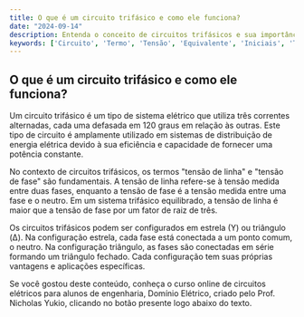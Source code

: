 ```yaml
---
title: O que é um circuito trifásico e como ele funciona?
date: "2024-09-14"
description: Entenda o conceito de circuitos trifásicos e sua importância em sistemas elétricos.
keywords: ['Circuito', 'Termo', 'Tensão', 'Equivalente', 'Iniciais', 'Trifásico', 'Conceito']
---
```


## O que é um circuito trifásico e como ele funciona?

Um circuito trifásico é um tipo de sistema elétrico que utiliza três correntes alternadas, cada uma defasada em 120 graus em relação às outras. Este tipo de circuito é amplamente utilizado em sistemas de distribuição de energia elétrica devido à sua eficiência e capacidade de fornecer uma potência constante.

No contexto de circuitos trifásicos, os termos "tensão de linha" e "tensão de fase" são fundamentais. A tensão de linha refere-se à tensão medida entre duas fases, enquanto a tensão de fase é a tensão medida entre uma fase e o neutro. Em um sistema trifásico equilibrado, a tensão de linha é maior que a tensão de fase por um fator de raiz de três.

Os circuitos trifásicos podem ser configurados em estrela (Y) ou triângulo (Δ). Na configuração estrela, cada fase está conectada a um ponto comum, o neutro. Na configuração triângulo, as fases são conectadas em série formando um triângulo fechado. Cada configuração tem suas próprias vantagens e aplicações específicas.

Se você gostou deste conteúdo, conheça o curso online de circuitos elétricos para alunos de engenharia, Domínio Elétrico, criado pelo Prof. Nicholas Yukio, clicando no botão presente logo abaixo do texto.